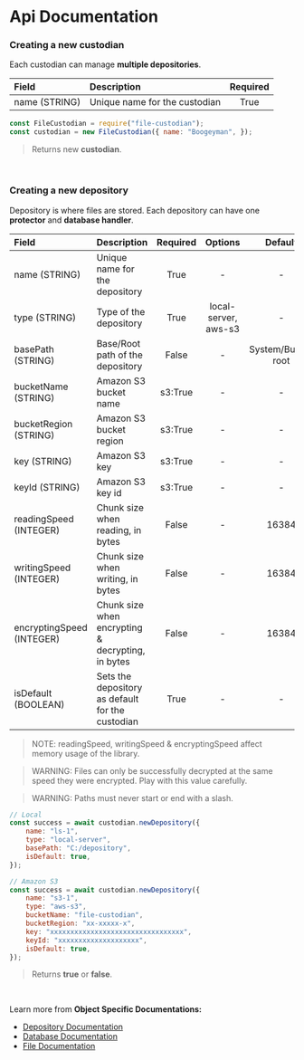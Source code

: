 # **Api Documentation**

### **Creating a new custodian**

Each custodian can manage **multiple depositories**.

| Field | Description | Required |
| :--- |    :---   |  :---:   |
| name (STRING) | Unique name for the custodian | True |

```js
const FileCustodian = require("file-custodian");
const custodian = new FileCustodian({ name: "Boogeyman", });
```
>Returns new **custodian**.

<br>

### **Creating a new depository**

Depository is where files are stored. Each depository can have one **protector** and **database handler**.

| Field | Description | Required | Options | Default |
| :--- |    :---   |  :---:   | :---: | :---: |
| name (STRING) | Unique name for the depository | True | - | - |
| type (STRING) | Type of the depository  | True | local-server, aws-s3 | - |
| basePath (STRING) | Base/Root path of the depository | False | - | System/Bucket root |
| bucketName (STRING) | Amazon S3 bucket name | s3:True | - | - |
| bucketRegion (STRING) | Amazon S3 bucket region | s3:True | - | - |
| key (STRING) | Amazon S3 key | s3:True | - | - |
| keyId (STRING) | Amazon S3 key id | s3:True | - | - |
| readingSpeed (INTEGER) | Chunk size when reading, in bytes | False | - | 16384 |
| writingSpeed (INTEGER) | Chunk size when writing, in bytes | False | - | 16384 |
| encryptingSpeed (INTEGER) | Chunk size when encrypting & decrypting, in bytes | False | - | 16384 |
| isDefault (BOOLEAN) | Sets the depository as default for the custodian | True | - | - |

> NOTE: readingSpeed, writingSpeed & encryptingSpeed affect memory usage of the library.

> WARNING: Files can only be successfully decrypted at the same speed they were encrypted. Play with this value carefully.

> WARNING: Paths must never start or end with a slash.

```js
// Local
const success = await custodian.newDepository({
    name: "ls-1",
    type: "local-server",
    basePath: "C:/depository",
    isDefault: true,
});

// Amazon S3
const success = await custodian.newDepository({
    name: "s3-1",
    type: "aws-s3",
    bucketName: "file-custodian",
    bucketRegion: "xx-xxxxx-x",
    key: "xxxxxxxxxxxxxxxxxxxxxxxxxxxxxxxxx",
    keyId: "xxxxxxxxxxxxxxxxxxxx",
    isDefault: true,
});
```
>Returns **true** or **false**.

<br>

Learn more from **Object Specific Documentations:**

- [Depository Documentation](https://github.com/amirparvez/file-custodian/tree/main/docs/depository.md)
- [Database Documentation](https://github.com/amirparvez/file-custodian/tree/main/docs/database.md)
- [File Documentation](https://github.com/amirparvez/file-custodian/tree/main/docs/file.md)
